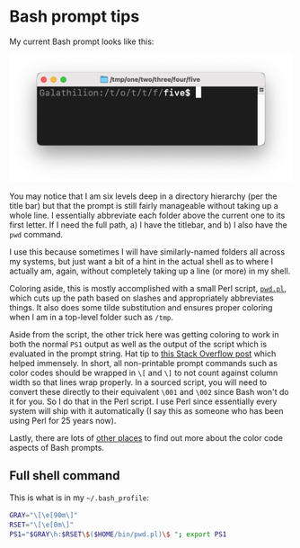 # Bash prompt tips

My current Bash prompt looks like this:

![](img.png)

You may notice that I am six levels deep in a directory hierarchy (per the title bar) but that the prompt is still fairly manageable without taking up a whole line. I essentially abbreviate each folder above the current one to its first letter. If I need the full path, a) I have the titlebar, and b) I also have the `pwd` command. 

I use this because sometimes I will have similarly-named folders all across my systems, but just want a bit of a hint in the actual shell as to where I actually am, again, without completely taking up a line (or more) in my shell. 

Coloring aside, this is mostly accomplished with a small Perl script, [`pwd.pl`](pwd.pl), which cuts up the path based on slashes and appropriately abbreviates things. It also does some tilde substitution and ensures proper coloring when I am in a top-level folder such as `/tmp`. 

Aside from the script, the other trick here was getting coloring to work in both the normal `PS1` output as well as the output of the script which is evaluated in the prompt string. Hat tip to [this Stack Overflow post](https://stackoverflow.com/a/24840720/977220) which helped immensely. In short, all non-printable prompt commands such as color codes should be wrapped in `\[` and `\]` to not count against column width so that lines wrap properly. In a sourced script, you will need to convert these directly to their equivalent `\001` and `\002` since Bash won't do it for you. So I do that in the Perl script. I use Perl since essentially every system will ship with it automatically (I say this as someone who has been using Perl for 25 years now). 

Lastly, there are lots of [other places](https://duckduckgo.com/?q=bash+prompt+colors) to find out more about the color code aspects of Bash prompts. 

## Full shell command

This is what is in my `~/.bash_profile`:

```bash
GRAY="\[\e[90m\]"
RSET="\[\e[0m\]"
PS1="$GRAY\h:$RSET\$($HOME/bin/pwd.pl)\$ "; export PS1
```

